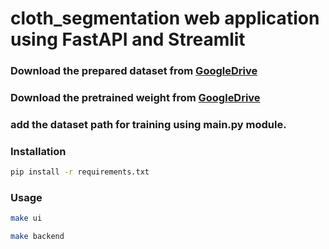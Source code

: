 # cloth_segmentation web application using FastAPI and Streamlit
### Download the prepared dataset from [GoogleDrive](https://drive.google.com/file/d/1Ygp_0pQtYgEn1wsaORQYJw__HXZVpC7t/view?usp=share_link)
### Download the pretrained weight from [GoogleDrive](https://drive.google.com/file/d/1cYijAWSAmo-CP6-bxzKOjoYekUCEAicp/view?usp=sharing)
### add the dataset path for training using main.py module.
### Installation
```bash
pip install -r requirements.txt
```
### Usage
```bash
make ui
```
```bash
make backend
```
